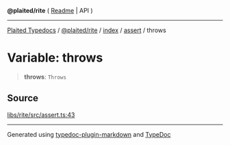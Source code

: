 **@plaited/rite** ( [Readme](../../../../README.md) \| API )

***

[Plaited Typedocs](../../../../../../modules.md) / [@plaited/rite](../../../../modules.md) / [index](../../../README.md) / [assert](../README.md) / throws

# Variable: throws

> **throws**: `Throws`

## Source

[libs/rite/src/assert.ts:43](https://github.com/plaited/plaited/blob/317e868/libs/rite/src/assert.ts#L43)

***

Generated using [typedoc-plugin-markdown](https://www.npmjs.com/package/typedoc-plugin-markdown) and [TypeDoc](https://typedoc.org/)
